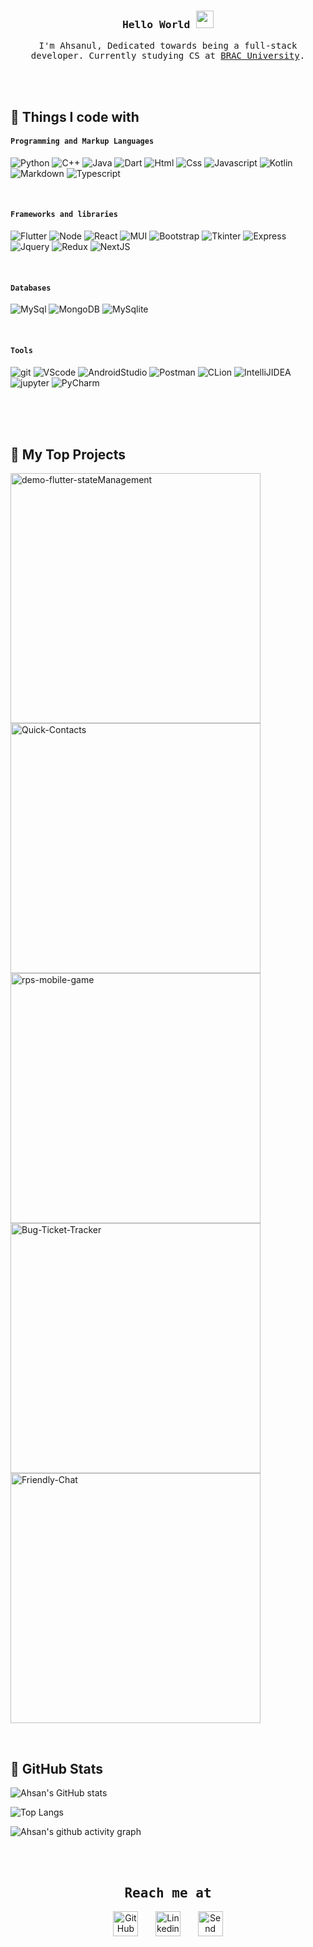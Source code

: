 
<!--
**islam-ahsanul/islam-ahsanul** is a ✨ _special_ ✨ repository because its `README.md` (this file) appears on your GitHub profile.

Here are some ideas to get you started:

- 🔭 I’m currently working on ...
- 🌱 I’m currently learning ...
- 👯 I’m looking to collaborate on ...
- 🤔 I’m looking for help with ...
- 💬 Ask me about ...
- 📫 How to reach me: ...
- 😄 Pronouns: ...
- ⚡ Fun fact: ...
![GitHub Streak](https://github-readme-streak-stats.herokuapp.com/?user=islam-ahsanul&theme=dark)

  ![github](https://user-images.githubusercontent.com/91280897/189488410-cc9f0d22-9187-470c-9b37-6da1323a1afc.png)
-->

<h3 align="center">
  <samp>
    Hello World
  </samp>
  
  <img src="https://media.giphy.com/media/hvRJCLFzcasrR4ia7z/giphy.gif" width="28">
</h3>

<p align="center">
  <samp>
    I'm Ahsanul, Dedicated towards being a full-stack developer. Currently studying CS at  <a href="https://www.bracu.ac.bd/">BRAC University</a>.
  </samp>
</p>
 
 <br>
 <br>


## 🔆 Things I code with

#### `Programming and Markup Languages`
<p>
   <img alt="Python" src="https://img.shields.io/badge/python-ffdd54?style=flat-square&logo=python&logoColor=3670a0" />
   <img alt="C++" src="https://img.shields.io/badge/c++-%2300599C.svg?style=flat-square&logo=c%2B%2B&logoColor=white" />
   <img alt="Java" src="https://img.shields.io/badge/java-%23ED8B00.svg?style=flat-square&logo=java&logoColor=white" />
   <img alt="Dart" src="https://img.shields.io/badge/dart-%230175C2.svg?style=flat-square&logo=dart&logoColor=white" />
   <img alt="Html" src="https://img.shields.io/badge/html5-%23E34F26.svg?style=flat-square&logo=html5&logoColor=white" />
   <img alt="Css" src="https://img.shields.io/badge/css3-%231572B6.svg?style=flat-square&logo=css3&logoColor=white" />
   <img alt="Javascript" src="https://img.shields.io/badge/javascript-%23F7DF1E.svg?style=flat-square&logo=javascript&logoColor=black" />
   <img alt="Kotlin" src="https://img.shields.io/badge/kotlin-%237F52FF.svg?style=flat-square&logo=kotlin&logoColor=white" />
   <img alt="Markdown" src="https://img.shields.io/badge/markdown-%23000000.svg?style=flat-square&logo=markdown&logoColor=white" />
   <img alt="Typescript" src="https://img.shields.io/badge/typescript-%23007ACC.svg?style=flat-square&logo=typescript&logoColor=white" />
  
</p>
<br>


#### `Frameworks and libraries`
<p>
   <img alt="Flutter" src="https://img.shields.io/badge/Flutter-%2302569B.svg?style=flat-square&logo=Flutter&logoColor=white"/>
   <img alt="Node" src="https://img.shields.io/badge/node.js-6DA55F?style=flat-square&logo=node.js&logoColor=white"/>
   <img alt="React" src="https://img.shields.io/badge/-React-45b8d8?style=flat-square&logo=react&logoColor=white" />
   <img alt="MUI" src="https://img.shields.io/badge/MUI-%230081CB.svg?style=flat-square&logo=mui&logoColor=white" />
   <img alt="Bootstrap" src="https://img.shields.io/badge/bootstrap-%23563D7C.svg?style=flat-square&logo=bootstrap&logoColor=white" />
   <img alt="Tkinter" src="https://img.shields.io/badge/Tkinter-ffdd54?style=flat-square&logo=python&logoColor=3670a0" />
   <img alt="Express" src="https://img.shields.io/badge/express.js-%23404d59.svg?style=flat-square&logo=express&logoColor=%2361DAFB" />
   <img alt="Jquery" src="https://img.shields.io/badge/jquery-%230769AD.svg?style=flat-square&logo=jquery&logoColor=white" />
   <img alt="Redux" src="https://img.shields.io/badge/redux-%23593d88.svg?style=flat-square&logo=redux&logoColor=white" />
   <img alt="NextJS" src="https://img.shields.io/badge/Next-black?style=flat-square&logo=next.js&logoColor=white" />
</p>
<br>


#### `Databases`
<p>
   <img alt="MySql" src="https://img.shields.io/badge/MySql-ffcc00.svg?style=flat-square&logo=mysql&logoColor=blue"/>
   <img alt="MongoDB" src="https://img.shields.io/badge/MongoDB-%234ea94b.svg?style=flat-square&logo=mongodb&logoColor=white"/>
  <img alt="MySqlite" src="https://img.shields.io/badge/sqlite-%2307405e.svg?style=flat-square&logo=sqlite&logoColor=white"/>
</p>
<br>


#### `Tools`
<p>
   <img alt="git" src="https://img.shields.io/badge/git-%23F05033.svg?style=flat-square&logo=git&logoColor=white"/>
   <img alt="VScode" src="https://img.shields.io/badge/Visual%20Studio%20Code-0078d7.svg?style=flat-square&logo=visual-studio-code&logoColor=white"/>
   <img alt="AndroidStudio" src="https://img.shields.io/badge/Android%20Studio-3DDC84.svg?style=flat-square&logo=android-studio&logoColor=white"/>
   <img alt="Postman" src="https://img.shields.io/badge/Postman-FF6C37?style=flat-square&logo=postman&logoColor=white"/>
   <img alt="CLion" src="https://img.shields.io/badge/CLion-29a3a3?style=flat-square&logo=clion&logoColor=black"/>
   <img alt="IntelliJIDEA" src="https://img.shields.io/badge/IntelliJIDEA-000000.svg?style=flat-square&logo=intellij-idea&logoColor=white"/>
   <img alt="jupyter" src="https://img.shields.io/badge/jupyter-%23FA0F00.svg?style=flat-square&logo=jupyter&logoColor=white"/>
   <img alt="PyCharm" src="https://img.shields.io/badge/PyCharm-green?style=flat-square&logo=pycharm&logoColor=ace600&color=black"/>
</p>

<br>
<br>
<br>


## 🔆 My Top Projects
<p align="left">
    <a href="https://github.com/islam-ahsanul/demo-flutter-stateManagement"><img width="400" src="https://github-readme-stats.vercel.app/api/pin/?username=islam-ahsanul&repo=demo-flutter-stateManagement&theme=tokyonight&title_color=80ffaa&text_color=FFFFFF&hide_border=true&icon_color=ff99bb&show_icons=false&border_radius=15" alt="demo-flutter-stateManagement"></a>
    <a href="https://github.com/islam-ahsanul/Quick-Contacts"><img width="400" src="https://github-readme-stats.vercel.app/api/pin/?username=islam-ahsanul&repo=Quick-Contacts&theme=tokyonight&title_color=80ffaa&text_color=FFFFFF&hide_border=true&icon_color=ff99bb&show_icons=false&border_radius=15" alt="Quick-Contacts"></a>
    <a href="https://github.com/islam-ahsanul/rps-mobile-game"><img width="400" src="https://github-readme-stats.vercel.app/api/pin/?username=islam-ahsanul&repo=rps-mobile-game&theme=tokyonight&title_color=80ffaa&text_color=FFFFFF&hide_border=true&icon_color=ff99bb&show_icons=false&border_radius=15" alt="rps-mobile-game"></a>
    <a href="https://github.com/islam-ahsanul/Bug-Ticket-Tracker"><img width="400" src="https://github-readme-stats.vercel.app/api/pin/?username=islam-ahsanul&repo=Bug-Ticket-Tracker&theme=tokyonight&title_color=80ffaa&text_color=FFFFFF&hide_border=true&icon_color=ff99bb&show_icons=false&border_radius=15" alt="Bug-Ticket-Tracker"></a>
    <a href="https://github.com/islam-ahsanul/Friendly-Chat"><img width="400" src="https://github-readme-stats.vercel.app/api/pin/?username=islam-ahsanul&repo=Friendly-Chat&theme=tokyonight&title_color=80ffaa&text_color=FFFFFF&hide_border=true&icon_color=ff99bb&show_icons=false&border_radius=15" alt="Friendly-Chat"></a>
</p>
<br>

## 🔆 GitHub Stats
![Ahsan's GitHub stats](https://github-readme-stats.vercel.app/api?username=islam-ahsanul&count_private=true&show_icons=true&theme=tokyonight&hide_border=true&title_color=80ffaa&text_color=FFFFFF&icon_color=80ffaa&border_radius=15)


![Top Langs](https://github-readme-stats.vercel.app/api/top-langs/?username=islam-ahsanul&count_private=true&layout=compact&langs_count=9&show_icons=true&theme=tokyonight&hide_border=true&title_color=80ffaa&text_color=FFFFFF&border_radius=15)


![Ahsan's github activity graph](https://activity-graph.herokuapp.com/graph?username=islam-ahsanul&count_private=true&theme=react-dark&hide_border=true&color=51566c&line=80ffaa&radius=15)

<br>
<br>




 <h2 align="center"><samp>Reach me at</samp></h2>

<p align="center">
  <a href="https://github.com/islam-ahsanul"><img width="40px" alt="GitHub" title="GitHub" src="https://user-images.githubusercontent.com/91280897/189489872-60826823-9f3f-4a9d-acc3-8d4dee7faead.png"/></a>
  &#8287;&#8287;&#8287;&#8287;&#8287;
  <a href="https://www.linkedin.com/in/islam-ahsanul/"><img width="40px" alt="Linkedin" title="Linkedin" src="https://user-images.githubusercontent.com/91280897/189489365-55177022-e75f-46c8-b80d-90f7d55e6d05.png"/></a>
  &#8287;&#8287;&#8287;&#8287;&#8287;
   <a href="mailto:ahsanulislam.info@gmail.com"><img width="40px" alt="Send Email" title="Send Email" src="https://user-images.githubusercontent.com/91280897/189543886-a5fcc32c-d06d-41de-877a-bb183ab4d689.png"/></a>
  
</p> 



